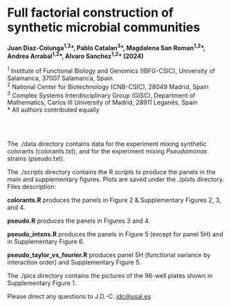 # Full factorial construction of synthetic microbial communities

**Juan Diaz-Colunga<sup>1,2</sup>\*, Pablo Catalan<sup>3</sup>\*, Magdalena San Roman<sup>1,2</sup>\*, Andrea Arrabal<sup>1,2</sup>\*, Alvaro Sanchez<sup>1,2</sup>\* (2024)**

<sup>1</sup> Institute of Functional Biology and Genomics (IBFG-CSIC), University of Salamanca, 37007 Salamanca, Spain
</br>
<sup>2</sup> National Center for Biotechnology (CNB-CSIC), 28049 Madrid, Spain
</br>
<sup>3</sup> Complex Systems Interdisciplinary Group (GISC), Department of Mathematics, Carlos III University of Madrid, 28911 Leganés, Spain
</br>
\* All authors contributed equally

</br></br>

The ./data directory contains data for the experiment mixing synthetic colorants (colorants.txt), and for the experiment mixing *Pseudomonas* strains (pseudo.txt).

The ./scripts directory contains the R scripts to produce the panels in the main and supplementary figures. Plots are saved under the ./plots directory. Files description:

**colorants.R**   produces the panels in Figure 2 & Supplementary Figures 2, 3, and 4.

**pseudo.R**   produces the panels in Figures 3 and 4.

**pseudo_intxns.R**   produces the panels in Figure 5 (except for panel 5H) and in Supplementary Figure 6.

**pseudo_taylor_vs_fourier.R**   produces panel 5H (functional variance by interaction order) and Supplementary Figure 5.

The ./pics directory contains the pictures of the 96-well plates shown in Supplementary Figure 1.

Please direct any questions to J.D.-C. [jdc@usal.es](mailto:jdc@usal.es)